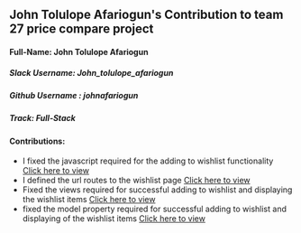 ## John Tolulope Afariogun's Contribution to team 27 price compare project

#### Full-Name: John Tolulope Afariogun
##### Slack Username: John_tolulope_afariogun
##### Github Username : johnafariogun
##### Track: Full-Stack
#### Contributions: 
- I fixed the javascript required for the adding to wishlist functionality [Click here to view ](https://github.com/zuri-training/price_compare_team_27/blob/main/static/wishlist.js)
- I defined the url routes to the wishlist page [Click here to view ](https://github.com/zuri-training/price_compare_team_27/blob/main/price_compare_app/urls.py)
- Fixed the views required for successful adding to wishlist and displaying the wishlist items [Click here to view ](https://github.com/zuri-training/price_compare_team_27/blob/main/price_compare_app/views.py)
- fixed the model property required for successful adding to wishlist and displaying of the wishlist items [Click here to view ](https://github.com/zuri-training/price_compare_team_27/blob/main/price_compare_app/models.py)

